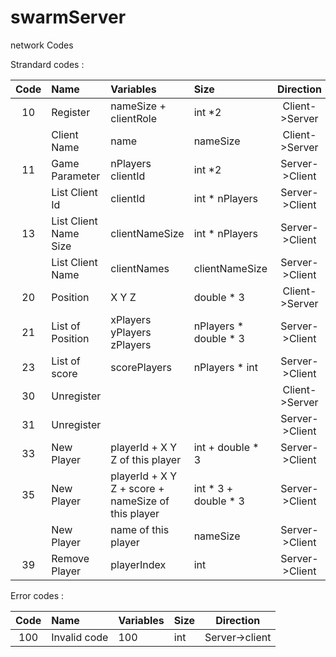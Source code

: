 # swarmServer


network Codes

Strandard codes : 

| Code  | Name  | Variables | Size | Direction| 
| :------------: |:---------------|:-----| :---------| :---------:|
| 10      | Register |  nameSize + clientRole | int *2 | Client->Server|
|       | Client Name        |   name |nameSize | Client->Server|
| 11      | Game Parameter |  nPlayers clientId |  int *2 | Server->Client|
|       | List Client Id        |   clientId | int * nPlayers | Server->Client|
| 13      | List Client Name Size |  clientNameSize |  int * nPlayers | Server->Client|
|       | List Client Name        |   clientNames | clientNameSize | Server->Client|
| 20      | Position |  X Y Z | double * 3 | Client->Server|
| 21      | List of Position |  xPlayers yPlayers zPlayers | nPlayers * double * 3  | Server->Client|
| 23      | List of score |  scorePlayers | nPlayers * int  | Server->Client|
| 30      | Unregister |   |  | Client->Server|
| 31      | Unregister |   |  | Server->Client|
| 33      | New Player |  playerId + X Y Z of this player |  int + double * 3| Server->Client|
| 35      | New Player |  playerId + X Y Z + score + nameSize of this player  |  int * 3 + double * 3| Server->Client|
|      | New Player |  name of this player  |  nameSize | Server->Client|
| 39     | Remove Player | playerIndex  |  int | Server->Client|

Error codes :

| Code  | Name  | Variables | Size | Direction| 
| :------------: |:---------------|:-----| :---------| :---------:|
| 100      | Invalid code |  100 | int | Server->client|
